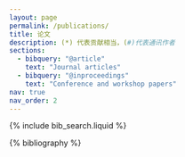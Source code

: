 ```yaml
---
layout: page
permalink: /publications/
title: 论文
description: (*) 代表贡献相当，(#)代表通讯作者
sections:
  - bibquery: "@article"
    text: "Journal articles"
  - bibquery: "@inproceedings"
    text: "Conference and workshop papers"
nav: true
nav_order: 2
---
```


<!-- _pages/publications.md -->

<!-- Bibsearch Feature -->

{% include bib_search.liquid %}

<div class="publications">

{% bibliography %}

</div>
